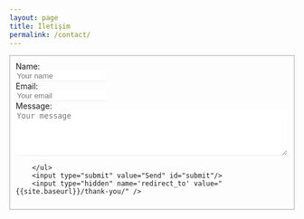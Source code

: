 ```yaml
---
layout: page
title: İletişim
permalink: /contact/
---
```



<form id="contact-form" class="form" action="https://getsimpleform.com/messages?form_api_token=ba690eab9a23b8c1a4b6e186bccf644f" method="POST" enctype="multipart/form-data">
        <ul class="contact-ul">
            <li class="contact-li">
                <label class="contact-label" for="name">Name:</label>
                <input type="text" placeholder="Your name" id="name" class="contact-input" name="name" tabindex="1"/>
            </li>
            <li class="contact-li">
                <label class="contact-label" for="email">Email:</label>
                <input type="email" placeholder="Your email" id="email" class="contact-input" name="email" tabindex="2"/>
            </li>
            <li class="contact-li">
                <label class="contact-label" for="message">Message:</label>
                <textarea class="contact-textarea" placeholder="Your message" rows="5" id="message" name="message" tabindex="3"></textarea>
            </li>

        </ul>
        <input type="submit" value="Send" id="submit"/>
        <input type="hidden" name='redirect_to' value="{{site.baseurl}}/thank-you/" />

</form>


<style>

.contact-li {
    list-style: none;
}

.contact-input {
    border:none;
    border-bottom: 1px solid #eee;
    transition-duration: 0.3s;
    width: 12em;
}

.contact-input:focus {
    outline:none;
    border-bottom: 1px solid #e74c3c;
}

.contact-textarea {
    border:none;
    border-bottom: 1px solid #eee;
    transition-duration: 0.3s;
    width: 36em;
}

.contact-textarea:focus {
    outline:none;
    border-bottom: 1px solid #e74c3c;
}

.contact-label {
    display: block;
}

ul.contact-ul {
    margin: 0;
    padding: 10px;
}

#submit {
    border:none;
    background-color: #e74c3c;
    padding: 5px 15px;
    color: #eee;
    opacity: 0.8;
}

#submit:hover {
    opacity: 1;
    cursor: pointer;
}


#contact-form {
    border: 1px solid #aaa;
    display: inline-flex;
    margin-bottom: 1em;
}

</style>
